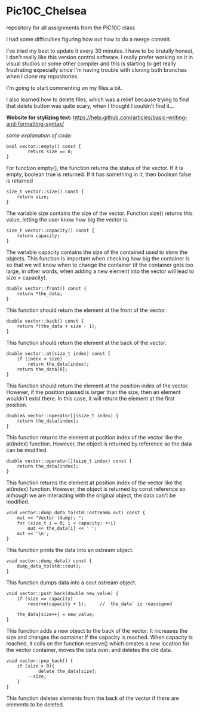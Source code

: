# Pic10C_Chelsea
repository for all assignments from the PIC10C class

I had some difficulties figuring how out how to do a merge commit.

I've tried my best to update it every 30 minutes. I have to be brutally honest, I don't really like this version control software. I really prefer working on it in visual studios or some other compiler and this is starting to get really frustrating expecially since I'm having trouble with cloning both branches when I clone my repositories.

I'm going to start commenting on my files a bit.

I also learned how to delete files, which was a relief because trying to find that delete button was quite scary, when I thought I couldn't find it...


**Website for stylizing text:**
https://help.github.com/articles/basic-writing-and-formatting-syntax/

*some explanation of code:*

```
bool vector::empty() const {
		return size == 0;
}
```
For function empty(), the function returns the status of the vector. If it is empty, boolean true is returned. If it has something in it, then boolean false is returned

```
size_t vector::size() const {
	return size;
}
```
The variable size contains the size of the vector. Function size() returns this value, letting the user know how big the vector is.

```
size_t vector::capacity() const {
	return capacity;
}
```
The variable capacity contains the size of the contained used to store the objects. This function is important when checking how big the container is so that we will know when to change the container (if the container gets too large, in other words, when adding a new element into the vector will lead to size > capacity).

```
double vector::front() const {
	return *the_data;
}
```
This function should return the element at the front of the vector.

```
double vector::back() const {
	return *(the_data + size - 1);
}
```
This function should return the element at the back of the vector.

```
double vector::at(size_t index) const {
	if (index < size)
		return the_data[index];
	return the_data[0];
}
```
This function should return the element at the position index of the vector. However, if the position passed is larger than the size, then an element wouldn't exist there. In this case, it will return the element at the first position.

```
double& vector::operator[](size_t index) {
	return the_data[index];
}
```
This function returns the element at position index of the vector like the at(index) function. However, the object is returned by reference so the data can be modified.

```
double vector::operator[](size_t index) const {
	return the_data[index];
}
```
This function returns the element at position index of the vector like the at(index) function. However, the object is returned by const reference so although we are interacting with the original object, the data can't be modified.

```
void vector::dump_data_to(std::ostream& out) const {
	out << "Vector (dump): ";
	for (size_t i = 0; i < capacity; ++i)
		out << the_data[i] << ' ';
	out << '\n';
}
```
This function prints the data into an ostream object.

```
void vector::dump_data() const {
	dump_data_to(std::cout);
}
```
This function dumps data into a cout ostream object.

```
void vector::push_back(double new_value) {
	if (size == capacity)
		reserve(capacity + 1);     // `the_data` is reassigned

	the_data[size++] = new_value;
}
```
This function adds a new object to the back of the vector. It increases the size and changes the container if the capacity is reached. When capacity is reached, it calls on the function reserve() which creates a new location for the vector container, moves the data over, and deletes the old data.

```
void vector::pop_back() {
	if (size > 0){
    		delete the_data[size];
		--size;
	}
}
```
This function deletes elements from the back of the vector if there are elements to be deleted.
